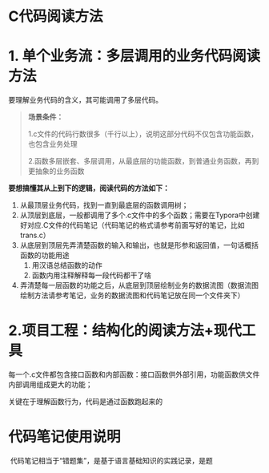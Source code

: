# C代码阅读方法

# 1. 单个业务流：多层调用的业务代码阅读方法

要理解业务代码的含义，其可能调用了多层代码。

> **场景条件：**
>
> 1.c文件的代码行数很多（千行以上），说明这部分代码不仅包含功能函数，也包含业务处理
>
> 2.函数多层嵌套、多层调用，从最底层的功能函数，到普通业务函数，再到更抽象的业务函数

**要想搞懂其从上到下的逻辑，阅读代码的方法如下：**

1. 从最顶层业务代码，找到一直到最底层的函数调用树；
2. 从顶层到底层，一般都调用了多个.c文件中的多个函数；需要在Typora中创建好对应.C文件的代码笔记（代码笔记的格式请参考前面写好的笔记，比如trans.c）
3. 从底层到顶层先弄清楚函数的输入和输出，也就是形参和返回值，一句话概括函数的功能用途
   1. 用汉语总结函数的动作
   2. 函数内用注释解释每一段代码都干了啥
4. 弄清楚每一层函数的功能之后，从底层到顶层绘制业务的数据流图（数据流图绘制方法请参考笔记，业务的数据流图和代码笔记放在同一个文件夹下）

# 2.项目工程：结构化的阅读方法+现代工具

每一个.c文件都包含接口函数和内部函数：接口函数供外部引用，功能函数供文件内部调用组成更大的功能；

关键在于理解函数行为，代码是通过函数跑起来的

# 代码笔记使用说明

​	代码笔记相当于“错题集”，是基于语言基础知识的实践记录，是题
